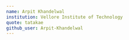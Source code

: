 ```yaml
---
name: Arpit Khandelwal
institution: Vellore Institute of Technology
quote: tatakae
github_user: Arpit-Khandelwal
---
```

